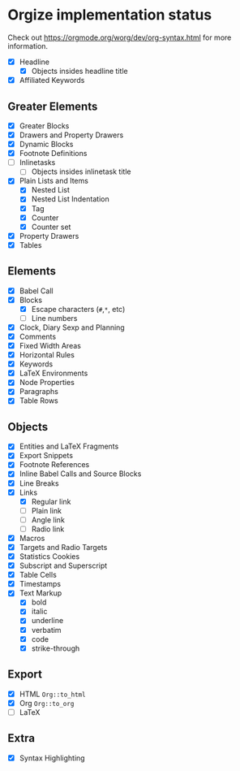 # Orgize implementation status

Check out https://orgmode.org/worg/dev/org-syntax.html for more information.

- [x] Headline
  - [X] Objects insides headline title
- [x] Affiliated Keywords

## Greater Elements
- [x] Greater Blocks
- [X] Drawers and Property Drawers
- [x] Dynamic Blocks
- [x] Footnote Definitions
- [ ] Inlinetasks
  - [ ] Objects insides inlinetask title
- [x] Plain Lists and Items
  - [x] Nested List
  - [x] Nested List Indentation
  - [x] Tag
  - [x] Counter
  - [x] Counter set
- [X] Property Drawers
- [X] Tables

## Elements

- [x] Babel Call
- [x] Blocks
  - [x] Escape characters (`#`,`*`, etc)
  - [ ] Line numbers
- [X] Clock, Diary Sexp and Planning
- [x] Comments
- [x] Fixed Width Areas
- [x] Horizontal Rules
- [x] Keywords
- [x] LaTeX Environments
- [X] Node Properties
- [x] Paragraphs
- [X] Table Rows

## Objects

- [x] Entities and LaTeX Fragments
- [x] Export Snippets
- [x] Footnote References
- [x] Inline Babel Calls and Source Blocks
- [x] Line Breaks
- [x] Links
  - [x] Regular link
  - [ ] Plain link
  - [ ] Angle link
  - [ ] Radio link
- [x] Macros
- [x] Targets and Radio Targets
- [x] Statistics Cookies
- [x] Subscript and Superscript
- [X] Table Cells
- [x] Timestamps
- [x] Text Markup
  - [x] bold
  - [x] italic
  - [x] underline
  - [x] verbatim
  - [x] code
  - [x] strike-through

## Export

- [x] HTML `Org::to_html`
- [X] Org `Org::to_org`
- [ ] LaTeX

## Extra

- [X] Syntax Highlighting
